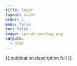 ```yaml
---
title: Cover
layout: cover
order: 1
menu: false
toc: false
image: spiral-overlay.png
outputs:
  - html
---
```


{{ publication.description.full }}